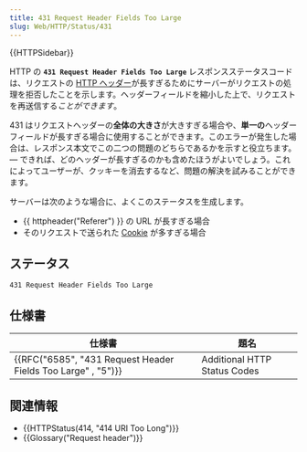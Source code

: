 ```yaml
---
title: 431 Request Header Fields Too Large
slug: Web/HTTP/Status/431
---
```


{{HTTPSidebar}}

HTTP の **`431 Request Header Fields Too Large`** レスポンスステータスコードは、リクエストの [HTTP ヘッダー](/ja/docs/Web/HTTP/Headers)が長すぎるためにサーバーがリクエストの処理を拒否したことを示します。ヘッダーフィールドを縮小した上で、リクエストを再送信する*ことができます*。

431 はリクエストヘッダーの**全体の大きさ**が大きすぎる場合や、**単一の**ヘッダーフィールドが長すぎる場合に使用することができます。このエラーが発生した場合は、レスポンス本文でこの二つの問題のどちらであるかを示すと役立ちます。 — できれば、どのヘッダーが長すぎるのかも含めたほうがよいでしょう。これによってユーザーが、クッキーを消去するなど、問題の解決を試みることができます。

サーバーは次のような場合に、よくこのステータスを生成します。

- {{ httpheader("Referer") }} の URL が長すぎる場合
- そのリクエストで送られた [Cookie](/ja/docs/Web/HTTP/Cookies) が多すぎる場合

## ステータス

```
431 Request Header Fields Too Large
```

## 仕様書

| 仕様書                                                       | 題名                         |
| ------------------------------------------------------------ | ---------------------------- |
| {{RFC("6585", "431 Request Header Fields Too Large" , "5")}} | Additional HTTP Status Codes |

## 関連情報

- {{HTTPStatus(414, "414 URI Too Long")}}
- {{Glossary("Request header")}}
